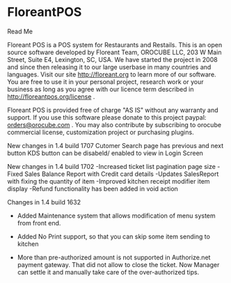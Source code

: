 # FloreantPOS
Read Me

Floreant POS is a POS system for Restaurants and Restails. 
This is an open source software developed by Floreant Team, 
OROCUBE LLC, 203 W Main Street, Suite E4, Lexington, SC, USA. 
We have started the project in 2008 and since then releasing it 
to our large userbase in many countries and languages. 
Visit our site http://floreant.org to learn more of our software. 
You are free to use it in your personal project, 
research work or your business as long as you agree 
with our licence term described in http://floreantpos.org/license . 

Floreant POS is provided free of charge "AS IS" 
without any warranty and support. 
If you use this software please donate to this project 
paypal: orders@orocube.com . 
You may also contribute by subscribing to orocube commercial license, 
customization project or purchasing plugins. 



New changes in 1.4 build 1707
Cutomer Search page has previous and next button
KDS button can be disabeld/ enabled to view in Login Screen

New changes in 1.4 build 1702
-Increased ticket list pagination page size
-Fixed Sales Balance Report with Credit card details
-Updates SalesReport with fixing the quantity of item
-Improved kitchen receipt modifier item display
-Refund functionality has been added in void action

Changes in 1.4 build 1632

- Added Maintenance system that allows modification of menu system from front end.

- Added No Print support, so that you can skip some item sending to kitchen 

- More than pre-authorized amount is not supported in Authorize.net payment gateway. 
That did not allow to close the ticket. 
Now Manager can settle it and manually take care of the over-authorized tips. 
